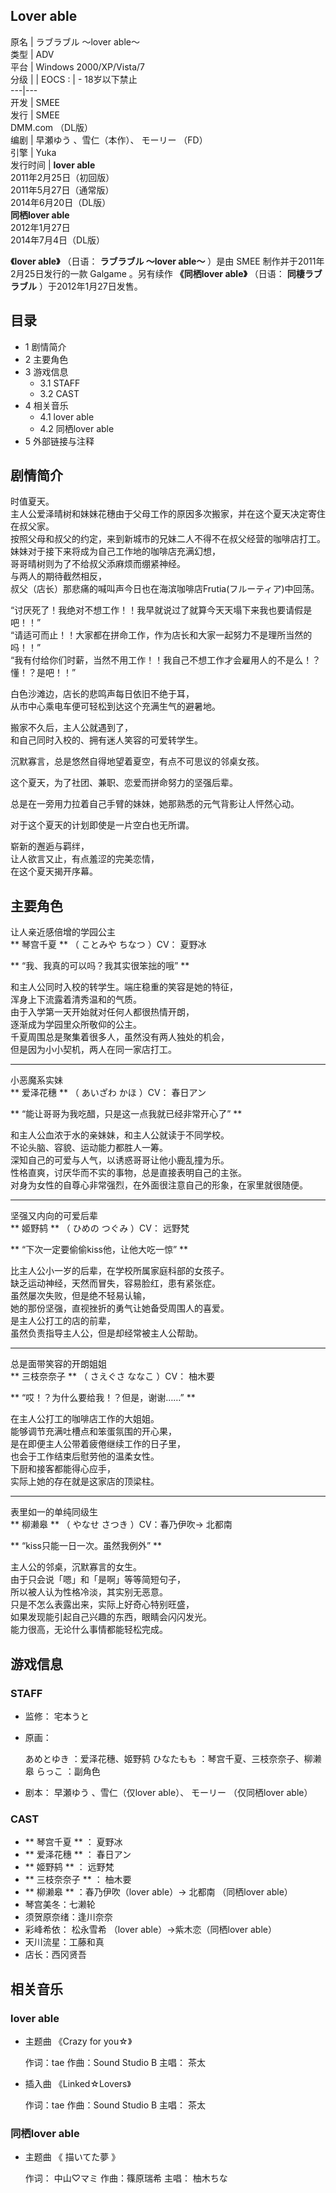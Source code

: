 Lover able  
---  
原名  |  ラブラブル 〜lover able〜   
类型  |  ADV   
平台  |  Windows 2000/XP/Vista/7   
分级  |  |  EOCS  :  |  \- 18岁以下禁止   
---|---  
开发  |  SMEE   
发行  |  SMEE    
DMM.com  （DL版）  
编剧  |  早瀬ゆう  、雪仁（本作）、  モーリー  （FD）   
引擎  |  Yuka   
发行时间  |  **lover able**   
2011年2月25日（初回版）  
2011年5月27日（通常版）  
2014年6月20日（DL版）  
**同栖lover able**  
2012年1月27日  
2014年7月4日（DL版）  
  
**《lover able》** （日语：  **ラブラブル 〜lover able〜** ）是由  SMEE  制作并于2011年2月25日发行的一款
Galgame  。另有续作 **《同栖lover able》** （日语：  **同棲ラブラブル** ）于2012年1月27日发售。

##  目录

  * 1  剧情简介 
  * 2  主要角色 
  * 3  游戏信息 
    * 3.1  STAFF 
    * 3.2  CAST 
  * 4  相关音乐 
    * 4.1  lover able 
    * 4.2  同栖lover able 
  * 5  外部链接与注释 

##  剧情简介

时值夏天。  
主人公爱泽晴树和妹妹花穗由于父母工作的原因多次搬家，并在这个夏天决定寄住在叔父家。  
按照父母和叔父的约定，来到新城市的兄妹二人不得不在叔父经营的咖啡店打工。  
妹妹对于接下来将成为自己工作地的咖啡店充满幻想，  
哥哥晴树则为了不给叔父添麻烦而绷紧神经。  
与两人的期待截然相反，  
叔父（店长）那悲痛的喊叫声今日也在海滨咖啡店Frutia(フルーティア)中回荡。  
  
“讨厌死了！我绝对不想工作！！我早就说过了就算今天天塌下来我也要请假是吧！！”  
“请适可而止！！大家都在拼命工作，作为店长和大家一起努力不是理所当然的吗！！”  
“我有付给你们时薪，当然不用工作！！我自己不想工作才会雇用人的不是么！？懂！？是吧！！”  
  
白色沙滩边，店长的悲鸣声每日依旧不绝于耳，  
从市中心乘电车便可轻松到达这个充满生气的避暑地。  
  
搬家不久后，主人公就遇到了，  
和自己同时入校的、拥有迷人笑容的可爱转学生。  
  
沉默寡言，总是悠然自得地望着夏空，有点不可思议的邻桌女孩。  
  
这个夏天，为了社团、兼职、恋爱而拼命努力的坚强后辈。  
  
总是在一旁用力拉着自己手臂的妹妹，她那熟悉的元气背影让人怦然心动。  
  
对于这个夏天的计划即使是一片空白也无所谓。  
  
崭新的邂逅与羁绊，  
让人欲言又止，有点羞涩的完美恋情，  
在这个夏天揭开序幕。

##  主要角色

让人亲近感倍增的学园公主  
** 琴宫千夏  ** （  ことみや ちなつ  ）CV：  夏野冰

** “我、我真的可以吗？我其实很笨拙的哦”  **  
  
和主人公同时入校的转学生。端庄稳重的笑容是她的特征，  
浑身上下流露着清秀温和的气质。  
由于入学第一天开始就对任何人都很热情开朗，  
逐渐成为学园里众所敬仰的公主。  
千夏周围总是聚集着很多人，虽然没有两人独处的机会，  
但是因为小小契机，两人在同一家店打工。

* * *

小恶魔系实妹  
** 爱泽花穗  ** （  あいざわ かほ  ）CV：  春日アン

** “能让哥哥为我吃醋，只是这一点我就已经非常开心了”  **  
  
和主人公血浓于水的亲妹妹，和主人公就读于不同学校。  
不论头脑、容貌、运动能力都胜人一筹。  
深知自己的可爱与人气，以诱惑哥哥让他小鹿乱撞为乐。  
性格直爽，讨厌华而不实的事物，总是直接表明自己的主张。  
对身为女性的自尊心非常强烈，在外面很注意自己的形象，在家里就很随便。

* * *

坚强又内向的可爱后辈  
** 姬野鸫  ** （  ひめの つぐみ  ）CV：  远野梵

** “下次一定要偷偷kiss他，让他大吃一惊”  **  
  
比主人公小一岁的后辈，在学校所属家庭科部的女孩子。  
缺乏运动神经，天然而冒失，容易脸红，患有紧张症。  
虽然屡次失败，但是绝不轻易认输，  
她的那份坚强，直视挫折的勇气让她备受周围人的喜爱。  
是主人公打工的店的前辈，  
虽然负责指导主人公，但是却经常被主人公帮助。

* * *

总是面带笑容的开朗姐姐  
** 三枝奈奈子  ** （  さえぐさ ななこ  ）CV：  柚木要

** “哎！？为什么要给我！？但是，谢谢……”  **  
  
在主人公打工的咖啡店工作的大姐姐。  
能够调节充满吐槽点和笨蛋氛围的开心果，  
是在即便主人公带着疲倦继续工作的日子里，  
也会于工作结束后慰劳他的温柔女性。  
下厨和接客都能得心应手，  
实际上她的存在就是这家店的顶梁柱。

* * *

表里如一的单纯同级生  
** 柳濑皋  ** （  やなせ さつき  ）CV：春乃伊吹→  北都南

** “kiss只能一日一次。虽然我例外”  **  
  
主人公的邻桌，沉默寡言的女生。  
由于只会说「嗯」和「是啊」等等简短句子，  
所以被人认为性格冷淡，其实别无恶意。  
只是不怎么表露出来，实际上好奇心特别旺盛，  
如果发现能引起自己兴趣的东西，眼睛会闪闪发光。  
能力很高，无论什么事情都能轻松完成。

##  游戏信息

###  STAFF

  * 监修：  宅本うと 
  * 原画： 

     あめとゆき  ：爱泽花穗、姬野鸫 
     ひなたもも  ：琴宫千夏、三枝奈奈子、柳濑皋 
     らっこ  ：副角色 

  * 剧本：  早瀬ゆう  、雪仁（仅lover able）、  モーリー  （仅同栖lover able） 

###  CAST

  * ** 琴宫千夏  ** ：  夏野冰 
  * ** 爱泽花穗  ** ：  春日アン 
  * ** 姬野鸫  ** ：  远野梵 
  * ** 三枝奈奈子  ** ：  柚木要 
  * ** 柳濑皋  ** ：春乃伊吹（lover able）→  北都南  （同栖lover able） 
  * 琴宫美冬：七濑轮 
  * 须贺原奈绪：逢川奈奈 
  * 彩峰希依：  松永雪希  （lover able）→紫木恋（同栖lover able） 
  * 天川流星：工藤和真 
  * 店长：西冈贤吾 

##  相关音乐

###  lover able

  * 主题曲 《Crazy for you☆》 

     作词：tae 
     作曲：Sound Studio B 
     主唱：  茶太 

  * 插入曲 《Linked☆Lovers》 

     作词：tae 
     作曲：Sound Studio B 
     主唱：  茶太 

###  同栖lover able

  * 主题曲 《  描いてた夢  》 

     作词：  中山♡マミ 
     作曲：篠原瑞希 
     主唱：  柚木ちな 